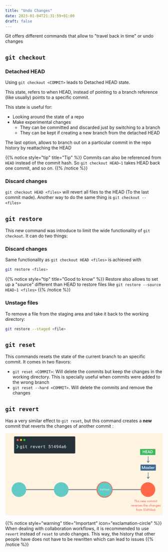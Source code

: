 ```yaml
---
title: "Undo Changes"
date: 2023-01-04T21:31:59+01:00
draft: false
---
```


Git offers different commands that allow to "travel back in time" or undo changes


## `git checkout`

### Detached HEAD

Using `git checkout <COMMIT>` leads to Detached HEAD state. 

This state, refers to when HEAD, instead of pointing to a branch reference (like usually) points to a specific commit. 

This state is useful for: 

- Looking around the state of a repo
- Make experimental changes
    - They can be committed and discarded just by switching to a branch
    - They can be kept if creating a new branch from the detached HEAD

The last option, allows to branch out on a particular commit in the repo history by reattaching the HEAD

{{% notice style="tip" title="Tip" %}}
Commits can also be referenced from `HEAD` instead of the commit hash. So `git checkout HEAD~1` takes HEAD back one commit, and so on. 
{{% /notice %}}


### Discard changes

`git checkout HEAD <files>` will revert all files to the HEAD (To the last commit made). Another way to do the same thing is `git checkout -- <files>`


## `git restore`

This new command was introduce to limit the wide functionality of `git checkout`. It can do two things:

### Discard changes

Same functionality as `git checkout HEAD <files>` is achieved with 

```sh
git restore <files>
```

{{% notice style="tip" title="Good to know" %}}
Restore also allows to set up a "source" different than HEAD to restore files like `git restore --source HEAD~1 <files>`
{{% /notice %}}


### Unstage files 

To remove a file from the staging area and take it back to the working directory:
```sh
git restore --staged <file>
```

## `git reset`

This commands resets the state of the current branch to an specific commit. It comes in two flavors:

- `git reset <COMMIT>`: Will delete the commits but keep the changes in the working directory. This is specially useful when commits were added to the wrong branch
- `git reset --hard <COMMIT>`. Will delete the commits and remove the changes

## `git revert`

Has a very similar effect to `git reset`, but this command creates a **new** commit that reverts the changes of another commit : 

![](/images/Git/gitrevert.png)

{{% notice style="warning" title="Important" icon="exclamation-circle" %}}
When dealing with collaboration workflows, it is recommended to use `revert` instead of `reset` to undo changes. This way, the history that other people have does not have to be rewritten which can lead to issues
{{% /notice %}}
